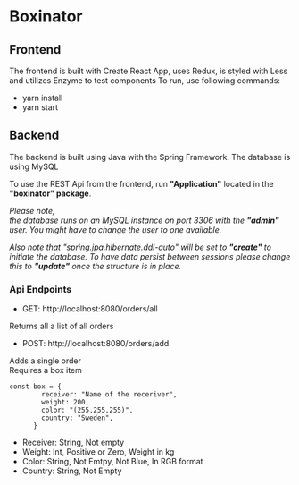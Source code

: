 # Boxinator

## Frontend

The frontend is built with Create React App, uses Redux, is styled with Less and utilizes Enzyme to test components
To run, use following commands:

- yarn install
- yarn start


## Backend

The backend is built using Java with the Spring Framework. The database is using MySQL

To use the REST Api from the frontend, run **"Application"** located in the **"boxinator" package**.

*Please note,  
the database runs on an MySQL instance on port 3306 with the **"admin"** user. You might have to change
the user to one available.*

*Also note that "spring.jpa.hibernate.ddl-auto" will be set to **"create"** to initiate the database. To have data persist between sessions please change this to **"update"** once the structure is in place.*

### Api Endpoints
- GET: http://localhost:8080/orders/all

Returns all a list of all orders

- POST: http://localhost:8080/orders/add

Adds a single order  
Requires a box item

```
const box = {
        receiver: "Name of the receriver",
        weight: 200,
        color: "(255,255,255)",
        country: "Sweden",
      }
```
- Receiver: String, Not empty
- Weight: Int, Positive or Zero, Weight in kg
- Color: String, Not Emtpy, Not Blue, In RGB format
- Country: String, Not Empty
